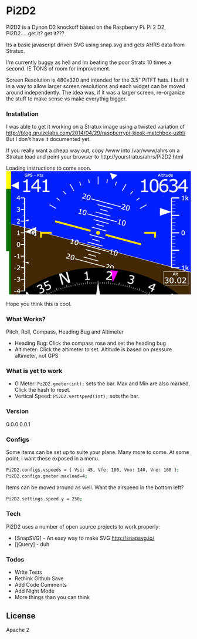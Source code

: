# Pi2D2

Pi2D2 is a Dynon D2 knockoff based on the Raspberry Pi. Pi 2 D2, Pi2D2.....get it?  get it???

Its a basic javascript driven SVG using snap.svg and gets AHRS data from Stratux.

I'm currently buggy as hell and Im beating the poor Stratx 10 times a second. IE TONS of room for improvement.

Screen Resolution is 480x320 and intended for the 3.5" PiTFT hats. I built it in a way to allow larger screen resolutions and each widget can be moved around independently. The idea was, if it was a larger screen, re-organize the stuff to make sense vs make everythig bigger.

### Installation 
I was able to get it working on a Stratux image using a twisted variation of 
http://blog.qruizelabs.com/2014/04/29/raspberrypi-kiosk-matchbox-uzbl/
But I don't have it documented yet.

If you really want a cheap way out, copy /www into /var/www/ahrs on a Stratux load and point your browser to http://yourstratus/ahrs/Pi2D2.html

Loading instructions to come soon.
![alt text](https://raw.githubusercontent.com/Bagarre/Pi2D2/master/screenshots/Pi2D2Shot2.png)

Hope you think this is cool.

### What Works?
Pitch, Roll, Compass, Heading Bug and Altimeter
* Heading Bug: Click the compass rose and set the heading bug
* Altimeter: Click the altimeter to set. Altitude is based on pressure altimeter, not GPS

### What is yet to work
* G Meter: `Pi2D2.gmeter(int);` sets the bar. Max and Min are also marked, Click the hash to reset.
* Vertical Speed: `Pi2D2.vertspeed(int);` sets the bar.

### Version
0.0.0.0.0.1

### Configs

Some items can be set up to suite your plane. Many more to come.
At some point, I want these exposed in a menu.

```sh
Pi2D2.configs.vspeeds = { Vsi: 45, Vfe: 100, Vno: 140, Vne: 160 };
Pi2D2.configs.gmeter.maxload=4;
```
Items can be moved around as well. 
Want the airspeed in the bottom left?
```sh
Pi2D2.settings.speed.y = 250;
```




### Tech

Pi2D2 uses a number of open source projects to work properly:

* [SnapSVG] - An easy way to make SVG http://snapsvg.io/
* [jQuery] - duh



### Todos

 - Write Tests
 - Rethink Github Save
 - Add Code Comments
 - Add Night Mode
 - More things than you can think

License
----

Apache 2


